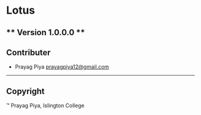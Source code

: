 # Lotus
** Version 1.0.0.0 **
---
## Contributer
- Prayag Piya <prayagpiya12@gmail.com>
---
## Copyright
:tm: Prayag Piya, Islington College
